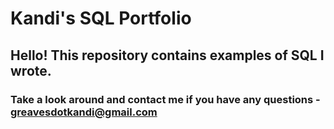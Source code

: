 # Kandi's SQL Portfolio
## Hello! This repository contains examples of SQL I wrote. 
### Take a look around and contact me if you have any questions - greavesdotkandi@gmail.com
